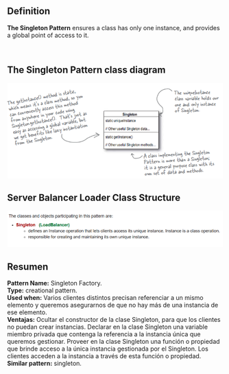 <h2>Definition</h2>

<b>The Singleton Pattern</b> ensures a class has only one instance, and provides a global point of access to it.

<br />

<h2>The Singleton Pattern class diagram</h2>

![alt text](https://github.com/vegasuay/DesignPatterns/blob/master/SingletonPattern/images/diagram1.PNG)

<h2>Server Balancer Loader Class Structure</h2>

![alt text](https://github.com/vegasuay/DesignPatterns/blob/master/SingletonPattern/images/diagram2.PNG)

<h2>Resumen</h2>

<b>Pattern Name:</b> Singleton Factory.<br />
<b>Type:</b> creational pattern.<br />
<b>Used when:</b> Varios clientes distintos precisan referenciar a un mismo elemento y queremos asegurarnos de que no hay más de una instancia de ese elemento. <br />
<b>Ventajas:</b> Ocultar el constructor de la clase Singleton, para que los clientes no puedan crear instancias. Declarar en la clase Singleton una variable miembro privada que contenga la referencia a la instancia única que queremos gestionar. Proveer en la clase Singleton una función o propiedad que brinde acceso a la única instancia gestionada por el Singleton. Los clientes acceden a la instancia a través de esta función o propiedad.<br />
<b>Similar pattern:</b> singleton.<br />
